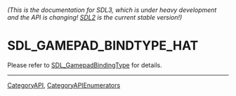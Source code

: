 ###### (This is the documentation for SDL3, which is under heavy development and the API is changing! [SDL2](https://wiki.libsdl.org/SDL2/) is the current stable version!)
# SDL_GAMEPAD_BINDTYPE_HAT

Please refer to [SDL_GamepadBindingType](SDL_GamepadBindingType) for details.

----
[CategoryAPI](CategoryAPI), [CategoryAPIEnumerators](CategoryAPIEnumerators)

